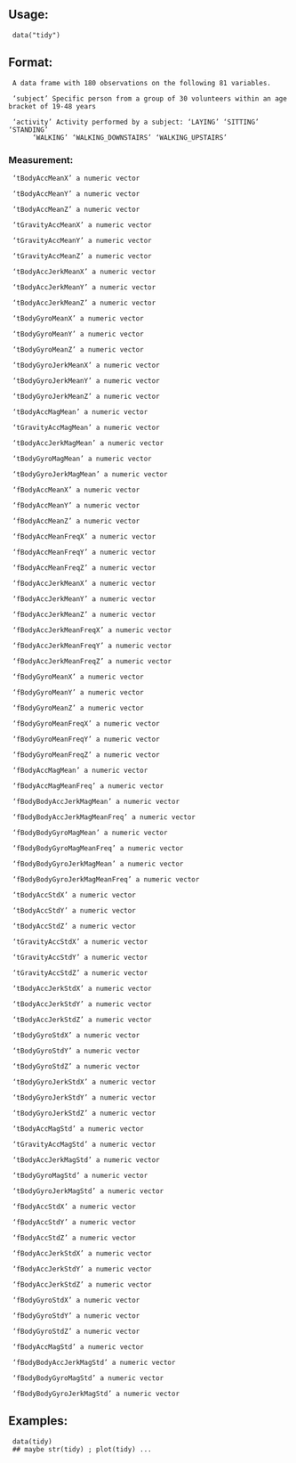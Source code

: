## Usage:

     data("tidy")
     
## Format:

     A data frame with 180 observations on the following 81 variables.

     ‘subject’ Specific person from a group of 30 volunteers within an age bracket of 19-48 years

     ‘activity’ Activity performed by a subject: ‘LAYING’ ‘SITTING’ ‘STANDING’
          ‘WALKING’ ‘WALKING_DOWNSTAIRS’ ‘WALKING_UPSTAIRS’
### Measurement:

     ‘tBodyAccMeanX’ a numeric vector

     ‘tBodyAccMeanY’ a numeric vector

     ‘tBodyAccMeanZ’ a numeric vector

     ‘tGravityAccMeanX’ a numeric vector

     ‘tGravityAccMeanY’ a numeric vector

     ‘tGravityAccMeanZ’ a numeric vector

     ‘tBodyAccJerkMeanX’ a numeric vector

     ‘tBodyAccJerkMeanY’ a numeric vector

     ‘tBodyAccJerkMeanZ’ a numeric vector

     ‘tBodyGyroMeanX’ a numeric vector

     ‘tBodyGyroMeanY’ a numeric vector

     ‘tBodyGyroMeanZ’ a numeric vector

     ‘tBodyGyroJerkMeanX’ a numeric vector

     ‘tBodyGyroJerkMeanY’ a numeric vector

     ‘tBodyGyroJerkMeanZ’ a numeric vector

     ‘tBodyAccMagMean’ a numeric vector

     ‘tGravityAccMagMean’ a numeric vector

     ‘tBodyAccJerkMagMean’ a numeric vector

     ‘tBodyGyroMagMean’ a numeric vector

     ‘tBodyGyroJerkMagMean’ a numeric vector

     ‘fBodyAccMeanX’ a numeric vector

     ‘fBodyAccMeanY’ a numeric vector

     ‘fBodyAccMeanZ’ a numeric vector

     ‘fBodyAccMeanFreqX’ a numeric vector

     ‘fBodyAccMeanFreqY’ a numeric vector

     ‘fBodyAccMeanFreqZ’ a numeric vector

     ‘fBodyAccJerkMeanX’ a numeric vector

     ‘fBodyAccJerkMeanY’ a numeric vector

     ‘fBodyAccJerkMeanZ’ a numeric vector

     ‘fBodyAccJerkMeanFreqX’ a numeric vector

     ‘fBodyAccJerkMeanFreqY’ a numeric vector

     ‘fBodyAccJerkMeanFreqZ’ a numeric vector

     ‘fBodyGyroMeanX’ a numeric vector

     ‘fBodyGyroMeanY’ a numeric vector

     ‘fBodyGyroMeanZ’ a numeric vector

     ‘fBodyGyroMeanFreqX’ a numeric vector

     ‘fBodyGyroMeanFreqY’ a numeric vector

     ‘fBodyGyroMeanFreqZ’ a numeric vector

     ‘fBodyAccMagMean’ a numeric vector

     ‘fBodyAccMagMeanFreq’ a numeric vector

     ‘fBodyBodyAccJerkMagMean’ a numeric vector

     ‘fBodyBodyAccJerkMagMeanFreq’ a numeric vector

     ‘fBodyBodyGyroMagMean’ a numeric vector

     ‘fBodyBodyGyroMagMeanFreq’ a numeric vector

     ‘fBodyBodyGyroJerkMagMean’ a numeric vector

     ‘fBodyBodyGyroJerkMagMeanFreq’ a numeric vector

     ‘tBodyAccStdX’ a numeric vector

     ‘tBodyAccStdY’ a numeric vector

     ‘tBodyAccStdZ’ a numeric vector

     ‘tGravityAccStdX’ a numeric vector

     ‘tGravityAccStdY’ a numeric vector

     ‘tGravityAccStdZ’ a numeric vector

     ‘tBodyAccJerkStdX’ a numeric vector

     ‘tBodyAccJerkStdY’ a numeric vector

     ‘tBodyAccJerkStdZ’ a numeric vector

     ‘tBodyGyroStdX’ a numeric vector

     ‘tBodyGyroStdY’ a numeric vector

     ‘tBodyGyroStdZ’ a numeric vector

     ‘tBodyGyroJerkStdX’ a numeric vector

     ‘tBodyGyroJerkStdY’ a numeric vector

     ‘tBodyGyroJerkStdZ’ a numeric vector

     ‘tBodyAccMagStd’ a numeric vector

     ‘tGravityAccMagStd’ a numeric vector

     ‘tBodyAccJerkMagStd’ a numeric vector

     ‘tBodyGyroMagStd’ a numeric vector

     ‘tBodyGyroJerkMagStd’ a numeric vector

     ‘fBodyAccStdX’ a numeric vector

     ‘fBodyAccStdY’ a numeric vector

     ‘fBodyAccStdZ’ a numeric vector

     ‘fBodyAccJerkStdX’ a numeric vector

     ‘fBodyAccJerkStdY’ a numeric vector

     ‘fBodyAccJerkStdZ’ a numeric vector

     ‘fBodyGyroStdX’ a numeric vector

     ‘fBodyGyroStdY’ a numeric vector

     ‘fBodyGyroStdZ’ a numeric vector

     ‘fBodyAccMagStd’ a numeric vector

     ‘fBodyBodyAccJerkMagStd’ a numeric vector

     ‘fBodyBodyGyroMagStd’ a numeric vector

     ‘fBodyBodyGyroJerkMagStd’ a numeric vector

## Examples:

     data(tidy)
     ## maybe str(tidy) ; plot(tidy) ...